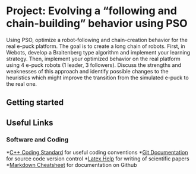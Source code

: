 # Project: Evolving a “following and chain-building” behavior using PSO

Using PSO, optimize a robot-following and chain-creation behavior for the real e-puck
platform. The goal is to create a long chain of robots. First, in Webots, develop a
Braitenberg type algorithm and implement your learning strategy. Then, implement
your optimized behavior on the real platform using 4 e-puck robots (1 leader, 3
followers). Discuss the strengths and weaknesses of this approach and identify possible
changes to the heuristics which might improve the transition from the simulated e-puck
to the real one.

## Getting started

## Useful Links

### Software and Coding

*[C++ Coding Standard](http://google-styleguide.googlecode.com/svn/trunk/cppguide.xml) for useful coding conventions
*[Git Documentation](http://git-scm.com/documentation) for source code version control
*[Latex Help](http://en.wikibooks.org/wiki/LaTeX) for writing of scientific papers
*[Markdown Cheatsheet](https://github.com/adam-p/markdown-here/wiki/Markdown-Cheatsheet) for documentation on Github
